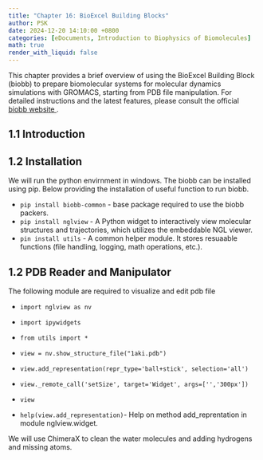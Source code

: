 ```yaml
---
title: "Chapter 16: BioExcel Building Blocks"
author: PSK
date: 2024-12-20 14:10:00 +0800
categories: [eDocuments, Introduction to Biophysics of Biomolecules]
math: true
render_with_liquid: false
---
```


This chapter provides a brief overview of using the BioExcel Building Block (biobb) to prepare biomolecular systems for molecular dynamics simulations with GROMACS, starting from PDB file manipulation.  For detailed instructions and the latest features, please consult the official  <a href="https://mmb.irbbarcelona.org/biobb-wfs/" target="_blank"> biobb website </a>.

## 1.1 Introduction

## 1.2 Installation
We will run the python envirnment in windows. The biobb can be installed using pip. Below providing the installation of useful function to run biobb. 
* `pip install biobb-common` - base package required to use the biobb packers. 
* `pip install nglview` - A Python widget to interactively view molecular structures and trajectories, which utilizes the embeddable NGL viewer.
* `pin install utils` - A  common helper module. It stores resuaable functions (file handling, logging, math operations, etc.).

## 1.2 PDB Reader and Manipulator
The following module are required to visualize and edit pdb file
* `import nglview as nv`
* `import ipywidgets`
* `from utils import *`

* `view = nv.show_structure_file("1aki.pdb")`
* `view.add_representation(repr_type='ball+stick', selection='all')`
* `view._remote_call('setSize', target='Widget', args=['','300px'])`
* `view`
* `help(view.add_representation)`- Help on method add_reprentation in module nglview.widget. 

We will use  ChimeraX to clean the water molecules and adding hydrogens and missing atoms.